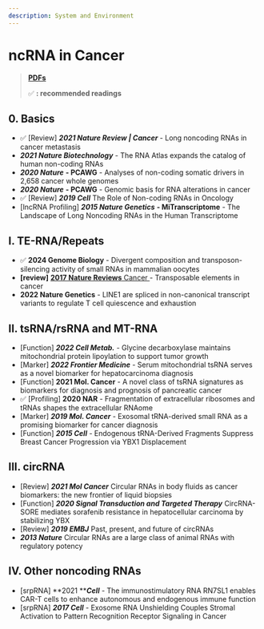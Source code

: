 ```yaml
---
description: System and Environment
---
```


# ncRNA in Cancer

> [**PDFs**](https://cloud.tsinghua.edu.cn/d/07d2b19d6b284ebea5ea/?p=%2F1.%20Precision%20Medicine\&mode=list)
>
> ✅ **: recommended readings**

## 0. Basics

* ✅ \[Review] _**2021 Nature Review | Cancer**_ - Long noncoding RNAs in cancer metastasis
* _**2021 Nature Biotechnology**_ - The RNA Atlas expands the catalog of human non-coding RNAs
* _**2020 Nature**_ **- PCAWG** - Analyses of non-coding somatic drivers in 2,658 cancer whole genomes
* _**2020 Nature**_ **- PCAWG** - Genomic basis for RNA alterations in cancer
* ✅  \[Review] _**2019 Cell**_ The Role of Non-coding RNAs in Oncology
* \[lncRNA Profiling] _**2015 Nature Genetics**_ **- MiTranscriptome** - The Landscape of Long Noncoding RNAs in the Human Transcriptome

## I. TE-RNA/Repeats&#x20;

* ✅ **2024 Genome Biology** - Divergent composition and transposon-silencing activity of small RNAs in mammalian oocytes
* **\[review]** [**2017 Nature Reviews** Cancer ](https://www.nature.com/articles/nrc.2017.35)- Transposable elements in cancer
* **2022 Nature Genetics** - LINE1 are spliced in non-canonical transcript variants to regulate T cell quiescence and exhaustion

## II. tsRNA/rsRNA and MT-RNA&#x20;

* \[Function] _**2022 Cell Metab.**_ - Glycine decarboxylase maintains mitochondrial protein lipoylation to support tumor growth
* \[Marker] _**2022 Frontier Medicine**_ - Serum mitochondrial tsRNA serves as a novel biomarker for hepatocarcinoma diagnosis
* \[Function] **2021 Mol. Cancer** - A novel class of tsRNA signatures as biomarkers for diagnosis and prognosis of pancreatic cancer
* ✅ \[Profiling] **2020 NAR** - Fragmentation of extracellular ribosomes and tRNAs shapes the extracellular RNAome
* \[Marker] _**2019 Mol. Cancer**_ - Exosomal tRNA-derived small RNA as a promising biomarker for cancer diagnosis
* \[Function] _**2015 Cell**_ - Endogenous tRNA-Derived Fragments Suppress Breast Cancer Progression via YBX1 Displacement

## III. circRNA

* \[Review] _**2021 Mol Cancer**_ Circular RNAs in body fluids as cancer biomarkers: the new frontier of liquid biopsies
* \[Function] _**2020 Signal Transduction and Targeted Therapy**_ CircRNA-SORE mediates sorafenib resistance in hepatocellular carcinoma by stabilizing YBX
* \[Review] _**2019 EMBJ**_ Past, present, and future of circRNAs
* _**2013 Nature**_ Circular RNAs are a large class of animal RNAs with regulatory potency



## IV. Other noncoding RNAs

* \[srpRNA] **2021 **_**Cell**_ - The immunostimulatory RNA RN7SL1 enables CAR-T cells to enhance autonomous and endogenous immune function
* \[srpRNA] _**2017 Cell**_ - Exosome RNA Unshielding Couples Stromal Activation to Pattern Recognition Receptor Signaling in Cancer

